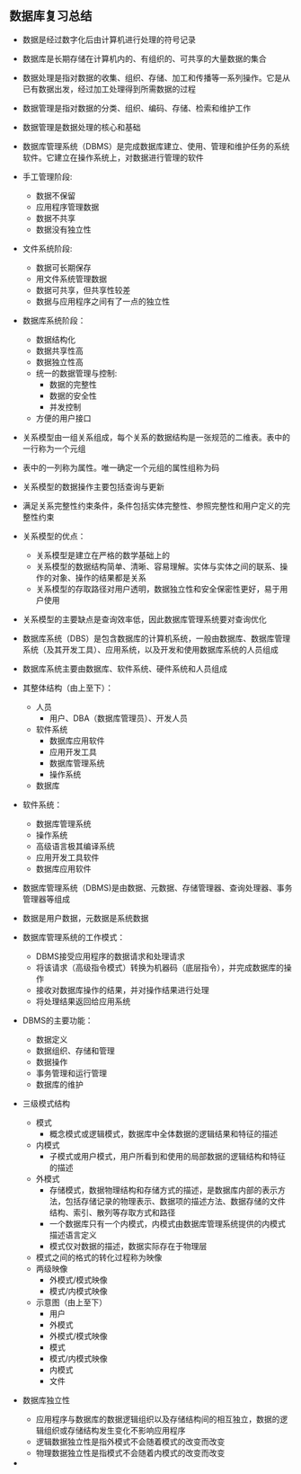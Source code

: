 ## 数据库复习总结

* 数据是经过数字化后由计算机进行处理的符号记录

* 数据库是长期存储在计算机内的、有组织的、可共享的大量数据的集合

* 数据处理是指对数据的收集、组织、存储、加工和传播等一系列操作。它是从已有数据出发，经过加工处理得到所需数据的过程

* 数据管理是指对数据的分类、组织、编码、存储、检索和维护工作
 
* 数据管理是数据处理的核心和基础

* 数据库管理系统（DBMS）是完成数据库建立、使用、管理和维护任务的系统软件。它建立在操作系统上，对数据进行管理的软件


* 手工管理阶段:
    - 数据不保留
    - 应用程序管理数据
    - 数据不共享
    - 数据没有独立性

* 文件系统阶段:
    - 数据可长期保存
    - 用文件系统管理数据
    - 数据可共享，但共享性较差
    - 数据与应用程序之间有了一点的独立性

* 数据库系统阶段：
    - 数据结构化
    - 数据共享性高
    - 数据独立性高
    - 统一的数据管理与控制:
        + 数据的完整性
        + 数据的安全性
        + 并发控制
    - 方便的用户接口

* 关系模型由一组关系组成，每个关系的数据结构是一张规范的二维表。表中的一行称为一个元组

* 表中的一列称为属性。唯一确定一个元组的属性组称为码

* 关系模型的数据操作主要包括查询与更新

* 满足关系完整性约束条件，条件包括实体完整性、参照完整性和用户定义的完整性约束

* 关系模型的优点：
    - 关系模型是建立在严格的数学基础上的
    - 关系模型的数据结构简单、清晰、容易理解。实体与实体之间的联系、操作的对象、操作的结果都是关系
    - 关系模型的存取路径对用户透明，数据独立性和安全保密性更好，易于用户使用

* 关系模型的主要缺点是查询效率低，因此数据库管理系统要对查询优化

* 数据库系统（DBS）是包含数据库的计算机系统，一般由数据库、数据库管理系统（及其开发工具）、应用系统，以及开发和使用数据库系统的人员组成

* 数据库系统主要由数据库、软件系统、硬件系统和人员组成

* 其整体结构（由上至下）：
    - 人员
        + 用户、DBA（数据库管理员）、开发人员
    - 软件系统
        + 数据库应用软件
        + 应用开发工具
        + 数据库管理系统
        + 操作系统
    - 数据库

* 软件系统：
    - 数据库管理系统
    - 操作系统
    - 高级语言极其编译系统
    - 应用开发工具软件
    - 数据库应用软件

* 数据库管理系统（DBMS)是由数据、元数据、存储管理器、查询处理器、事务管理器等组成

* 数据是用户数据，元数据是系统数据

* 数据库管理系统的工作模式：
    - DBMS接受应用程序的数据请求和处理请求
    - 将该请求（高级指令模式）转换为机器码（底层指令），并完成数据库的操作
    - 接收对数据库操作的结果，并对操作结果进行处理
    - 将处理结果返回给应用系统

* DBMS的主要功能：
    - 数据定义
    - 数据组织、存储和管理
    - 数据操作
    - 事务管理和运行管理
    - 数据库的维护

* 三级模式结构
    - 模式
        + 概念模式或逻辑模式，数据库中全体数据的逻辑结果和特征的描述
    - 内模式
        + 子模式或用户模式，用户所看到和使用的局部数据的逻辑结构和特征的描述
    - 外模式
        + 存储模式，数据物理结构和存储方式的描述，是数据库内部的表示方法，包括存储记录的物理表示、数据项的描述方法、数据存储的文件结构、索引、散列等存取方式和路径
        + 一个数据库只有一个内模式，内模式由数据库管理系统提供的内模式描述语言定义
        + 模式仅对数据的描述，数据实际存在于物理层
    - 模式之间的格式的转化过程称为映像
    - 两级映像
        + 外模式/模式映像
        + 模式/内模式映像
    - 示意图（由上至下）
        + 用户
        + 外模式
        + 外模式/模式映像
        + 模式
        + 模式/内模式映像
        + 内模式
        + 文件

* 数据库独立性
    - 应用程序与数据库的数据逻辑组织以及存储结构间的相互独立，数据的逻辑组织或存储结构发生变化不影响应用程序
    - 逻辑数据独立性是指外模式不会随着模式的改变而改变
    - 物理数据独立性是指模式不会随着内模式的改变而改变

* 